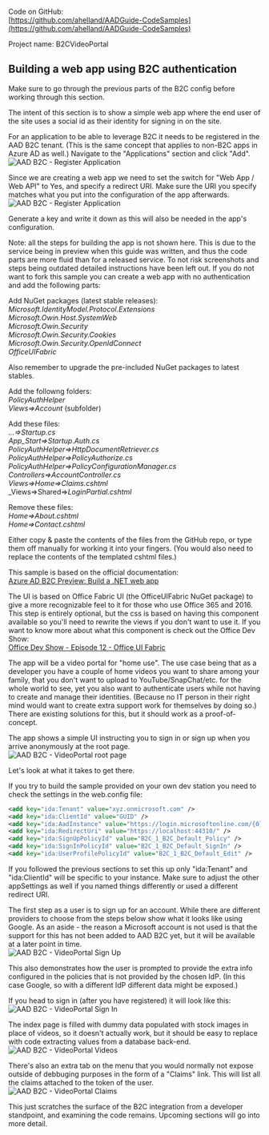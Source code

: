 ﻿<properties
	pageTitle="B2C VideoPortal"
	description="Sample of a video portal integrated with B2C authentication."
	slug="aadb2cvideoportal"
    order="400"
	keywords="b2c, azure ad b2c, aad, social identities, policies"
/>

Code on GitHub:  
[https://github.com/ahelland/AADGuide-CodeSamples](https://github.com/ahelland/AADGuide-CodeSamples)

Project name: B2CVideoPortal

## Building a web app using B2C authentication

Make sure to go through the previous parts of the B2C config before working through this section.

The intent of this section is to show a simple web app where the end user of the site uses a social id as their identity for signing in on the site.

For an application to be able to leverage B2C it needs to be registered in the AAD B2C tenant. (This is the same concept that applies to non-B2C apps in Azure AD as well.) Navigate to the "Applications" section and click "Add".  
![AAD B2C - Register Application](_assets/vp/AAD_B2C_Dev_01.PNG)

Since we are creating a web app we need to set the switch for "Web App / Web API" to Yes, and specify a redirect URI. Make sure the URI you specify matches what you put into the configuration of the app afterwards.  
![AAD B2C - Register Application](_assets/vp/AAD_B2C_Dev_02.PNG)

Generate a key and write it down as this will also be needed in the app's configuration.

Note: all the steps for building the app is not shown here. This is due to the service being in preview when this guide was written, and thus the code parts are more fluid than for a released service. To not risk screenshots and steps being outdated detailed instructions have been left out. If you do not want to fork this sample you can create a web app with no authentication and add the following parts:

Add NuGet packages (latest stable releases):  
_Microsoft.IdentityModel.Protocol.Extensions_  
_Microsoft.Owin.Host.SystemWeb_  
_Microsoft.Owin.Security_  
_Microsoft.Owin.Security.Cookies_  
_Microsoft.Owin.Security.OpenIdConnect_  
_OfficeUIFabric_  

Also remember to upgrade the pre-included NuGet packages to latest stables.

Add the followng folders:  
_PolicyAuthHelper_  
_Views=>Account_ (subfolder)  

Add these files:  
_...=>Startup.cs_  
_App_Start=>Startup.Auth.cs_  
_PolicyAuthHelper=>HttpDocumentRetriever.cs_  
_PolicyAuthHelper=>PolicyAuthorize.cs_  
_PolicyAuthHelper=>PolicyConfigurationManager.cs_  
_Controllers=>AccountController.cs_  
_Views=>Home=>Claims.cshtml_  
_Views=>Shared=>_LoginPartial.cshtml_  

Remove these files:  
_Home=>About.cshtml_  
_Home=>Contact.cshtml_  

Either copy & paste the contents of the files from the GitHub repo, or type them off manually for working it into your fingers. (You would also need to replace the contents of the templated cshtml files.)

This sample is based on the official documentation:  
[Azure AD B2C Preview: Build a .NET web app](https://azure.microsoft.com/en-us/documentation/articles/active-directory-b2c-devquickstarts-web-dotnet/)

The UI is based on Office Fabric UI (the OfficeUIFabric NuGet package) to give a more recognizable feel to it for those who use Office 365 and 2016. This step is entirely optional, but the css is based on having this component available so you'll need to rewrite the views if you don't want to use it. If you want to know more about what this component is check out the Office Dev Show:  
[Office Dev Show - Episode 12 - Office UI Fabric](https://channel9.msdn.com/Shows/Office-Dev-Show/Office-Dev-Show-Episode-12-Office-UI-Fabric)

The app will be a video portal for "home use". The use case being that as a developer you have a couple of home videos you want to share among your family, that you don't want to upload to YouTube/SnapChat/etc. for the whole world to see, yet you also want to authenticate users while not having to create and manage their identities. (Because no IT person in their right mind would want to create extra support work for themselves by doing so.) There are existing solutions for this, but it should work as a proof-of-concept.

The app shows a simple UI instructing you to sign in or sign up when you arrive anonymously at the root page.  
![AAD B2C - VideoPortal root page](_assets/vp/AAD_B2C_Dev_03.PNG)

Let's look at what it takes to get there.

If you try to build the sample provided on your own dev station you need to check the settings in the web.config file:
```xml
<add key="ida:Tenant" value="xyz.onmicrosoft.com" />
<add key="ida:ClientId" value="GUID" />
<add key="ida:AadInstance" value="https://login.microsoftonline.com/{0}{1}{2}" />
<add key="ida:RedirectUri" value="https://localhost:44310/" />
<add key="ida:SignUpPolicyId" value="B2C_1_B2C_Default_Policy" />
<add key="ida:SignInPolicyId" value="B2C_1_B2C_Default_SignIn" />
<add key="ida:UserProfilePolicyId" value="B2C_1_B2C_Default_Edit" />
```

If you followed the previous sections to set this up only "ida:Tenant" and "ida:ClientId" will be specific to your instance. Make sure to adjust the other appSettings as well if you named things differently or used a different redirect URI.

The first step as a user is to sign up for an account. While there are different providers to choose from the steps below show what it looks like using Google. As an aside - the reason a Microsoft account is not used is that the support for this has not been added to AAD B2C yet, but it will be available at a later point in time.  
![AAD B2C - VideoPortal Sign Up](_assets/vp/AAD_B2C_Dev_04.PNG)

This also demonstrates how the user is prompted to provide the extra info configured in the policies that is not provided by the chosen IdP. (In this case Google, so with a different IdP different data might be exposed.)

If you head to sign in (after you have registered) it will look like this:  
![AAD B2C - VideoPortal Sign In](_assets/vp/AAD_B2C_Dev_05.PNG)

The index page is filled with dummy data populated with stock images in place of videos, so it doesn't actually work, but it should be easy to replace with code extracting values from a database back-end.  
![AAD B2C - VideoPortal Videos](_assets/vp/AAD_B2C_Dev_06.PNG)

There's also an extra tab on the menu that you would normally not expose outside of debbuging purposes in the form of a "Claims" link. This will list all the claims attached to the token of the user.  
![AAD B2C - VideoPortal Claims](_assets/vp/AAD_B2C_Dev_07.PNG)

This just scratches the surface of the B2C integration from a developer standpoint, and examining the code remains. Upcoming sections will go into more detail.
